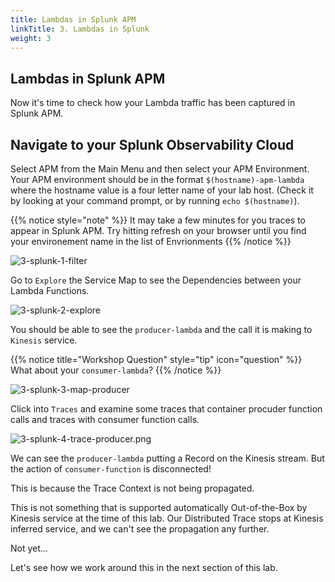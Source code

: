 ```yaml
---
title: Lambdas in Splunk APM
linkTitle: 3. Lambdas in Splunk
weight: 3
---
```


## Lambdas in Splunk APM

Now it's time to check how your Lambda traffic has been captured in Splunk APM.

## Navigate to your Splunk Observability Cloud

Select APM from the Main Menu and then select your APM Environment. Your APM environment should be in the format `$(hostname)-apm-lambda` where the hostname value is a four letter name of your lab host. (Check it by looking at your command prompt, or by running `echo $(hostname)`).

{{% notice style="note" %}} It may take a few minutes for you traces to appear in Splunk APM. Try hitting refresh on your browser until you find your environement name in the list of Envrionments {{% /notice %}}

![3-splunk-1-filter](../images/3-splunk-1-filter.png)

Go to `Explore` the Service Map to see the Dependencies between your Lambda Functions.

![3-splunk-2-explore](../images/3-splunk-2-explore.png)

You should be able to see the `producer-lambda` and the call it is making to `Kinesis` service.

{{% notice title="Workshop Question" style="tip" icon="question" %}}
What about your `consumer-lambda`?
{{% /notice %}}

![3-splunk-3-map-producer](../images/3-splunk-3-map-producer.png)

Click into `Traces` and examine some traces that container procuder function calls and traces with consumer function calls.

![3-splunk-4-trace-producer.png](../images/3-splunk-4-trace-producer.png)

We can see the `producer-lambda` putting a Record on the Kinesis stream. But the action of `consumer-function` is disconnected!

This is because the Trace Context is not being propagated.

This is not something that is supported automatically Out-of-the-Box by Kinesis service at the time of this lab. Our Distributed Trace stops at Kinesis inferred service, and we can't see the propagation any further.

Not yet...

Let's see how we work around this in the next section of this lab.
